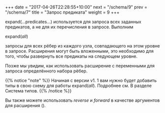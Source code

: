 +++
date =  "2017-04-26T22:28:55+10:00"
next = "/schema/9"
prev = "/schema/7"
title = "Запрос предиката"
weight = 9
+++

expand(...predicates...) используется для запроса всех заданных предикатов, а не для их перечисления в запросе. Выполним

expand(_all_)

запросы для всех рёбер из каждого узла, совпадающего на этом уровне в запросе. Расширения могут быть вложенными, это необходимо для того, чтобы развернуть все предикаты на следующем уровне.

Позже мы увидим, как использовать расширение с переменными для запроса определённого набора рёбер.

{{% notice "note" %}} Начиная с версии v1. 1 вам нужно будет добавить типы в свою схему для работы expand(_all_). Подробнее см. В разделе Система типов. {{% /notice %}}

Вы также можете использовать _reverse_ и _forward_ в качестве аргументов для расширения ().
